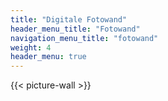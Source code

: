 ```yaml
---
title: "Digitale Fotowand"
header_menu_title: "Fotowand"
navigation_menu_title: "fotowand"
weight: 4
header_menu: true
---
```



{{< picture-wall >}}